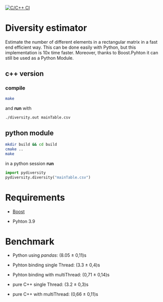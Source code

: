 [![C/C++ CI](https://github.com/fvalle1/fastDiverse/actions/workflows/make.yml/badge.svg)](https://github.com/fvalle1/fastDiverse/actions/workflows/make.yml)

# Diversity estimator

Estimate the number of different elements in a rectangular matrix in a fast end efficient way.
This can be done easily with Python, but this implementation is 10x time faster. Moreover, thanks to Boost.Pyhton it can still be used as a Python Module.

## c++ version
### compile

```bash
make
```

and **run** with

```bash
./diversity.out mainTable.csv
```

## python module
```bash
mkdir build && cd build
cmake ..
make
```

in a python session **run** 

```python
import pydiversity
pydiversity.diversity("mainTable.csv")
```

# Requirements
- [Boost](https://www.boost.org/)

- Pyhton 3.9

# Benchmark

<!-- time python3 main.py -->
- Python using *pandas*: (8.05 ± 0,11)s
<!-- time python3 -c 'import pydiversity;pydiversity.diversity("../mainTable.csv")' -->
- Pyhton binding single Thread: (3.3 ± 0,4)s
<!-- time python3 -c 'import pydiversity;pydiversity.diversity("../mainTable.csv", 12, true)' -->
- Pyhton binding with multiThread: (0,71 ± 0,14)s
<!-- time ./diversity.out mainTable.csv -->
- pure C++ single Thread: (3.2 ± 0,3)s
<!-- time ./diversity.out mainTable.csv 12-->
- pure C++ with multiThread: (0,66 ± 0,11)s
